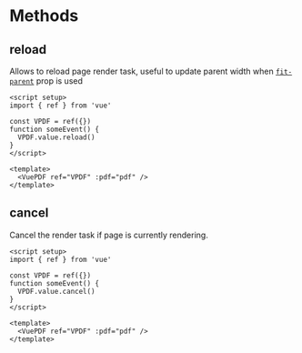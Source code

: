 # Methods

## reload

Allows to reload page render task, useful to update parent width when [`fit-parent`](./props.html#fit-parent) prop is used

```vue
<script setup>
import { ref } from 'vue'

const VPDF = ref({})
function someEvent() {
  VPDF.value.reload()
}
</script>

<template>
  <VuePDF ref="VPDF" :pdf="pdf" />
</template>
```

## cancel

Cancel the render task if page is currently rendering.

```vue
<script setup>
import { ref } from 'vue'

const VPDF = ref({})
function someEvent() {
  VPDF.value.cancel()
}
</script>

<template>
  <VuePDF ref="VPDF" :pdf="pdf" />
</template>
```